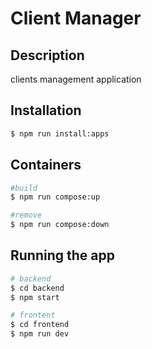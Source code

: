 # Client Manager

## Description

clients management application

## Installation

```bash
$ npm run install:apps
```

## Containers

```bash
#build
$ npm run compose:up

#remove
$ npm run compose:down
```

## Running the app

```bash
# backend
$ cd backend
$ npm start

# frontent
$ cd frontend
$ npm run dev
```
